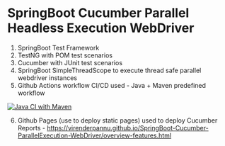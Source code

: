 # SpringBoot Cucumber Parallel Headless Execution WebDriver
1. SpringBoot Test Framework
2. TestNG with POM test scenarios
3. Cucumber with JUnit test scenarios
4. SpringBoot SimpleThreadScope to execute thread safe parallel webdriver instances
5. Github Actions workflow CI/CD used - Java + Maven predefined workflow

[![Java CI with Maven](https://github.com/VirenderPannu/SpringBoot-Cucumber-ParallelExecution-WebDriver/actions/workflows/maven.yml/badge.svg)](https://github.com/VirenderPannu/SpringBoot-Cucumber-ParallelExecution-WebDriver/actions/workflows/maven.yml)

6. Github Pages (use to deploy static pages) used to deploy Cucumber Reports - https://virenderpannu.github.io/SpringBoot-Cucumber-ParallelExecution-WebDriver/overview-features.html
